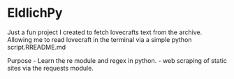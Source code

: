 # EldlichPy

Just a fun project I created to fetch lovecrafts text from the archive.
Allowing me to read lovecraft in the terminal via a simple python script.RREADME.md

Purpose
    - Learn the re module and regex in python.
    - web scraping of static sites via the requests module.

